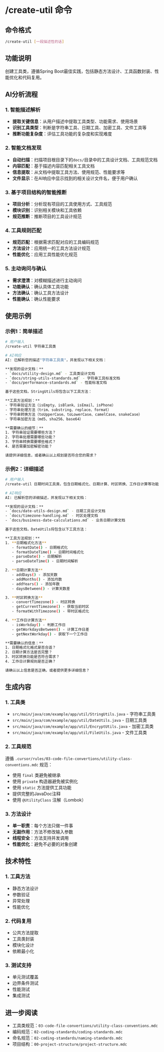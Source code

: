 # /create-util 命令

## 命令格式
```bash
/create-util [一段描述性的话]
```

## 功能说明
创建工具类，遵循Spring Boot最佳实践，包括静态方法设计、工具函数封装、性能优化和代码复用。

## AI分析流程

### 1. 智能描述解析
- **提取关键信息**：从用户描述中提取工具类型、功能需求、使用场景
- **识别工具类型**：判断是字符串工具、日期工具、加密工具、文件工具等
- **推断功能复杂度**：评估工具功能的复杂度和实现难度

### 2. 智能文档发现
- **自动扫描**：扫描项目根目录下的`docs/`目录中的工具设计文档、工具规范文档
- **内容匹配**：基于描述内容匹配相关工具文档
- **信息提取**：从文档中提取工具方法、使用规范、性能要求等
- **文件显示**：在AI响应中显示找到的相关设计文件名，便于用户确认

### 3. 基于项目结构的智能推断
- **项目分析**：分析现有项目的工具使用方式、工具规范
- **模块识别**：识别相关模块和工具依赖
- **规范推断**：推断项目的工具设计规范

### 4. 工具规则匹配
- **规范匹配**：根据需求匹配对应的工具编码规范
- **方法设计**：应用统一的工具方法设计规范
- **性能优化**：应用工具性能优化规范

### 5. 主动询问与确认
- **需求澄清**：对模糊描述进行主动询问
- **功能确认**：确认具体工具功能
- **方法确认**：确认工具方法设计
- **性能确认**：确认性能要求

## 使用示例

### 示例1：简单描述
```bash
# 用户输入
/create-util 字符串工具类

# AI响应
AI: 已解析您的描述"字符串工具类"，并发现以下相关文档：

**发现的设计文档：**
- `docs/utility-design.md` - 工具类设计文档
- `docs/string-utils-standards.md` - 字符串工具标准文档
- `docs/performance-standards.md` - 性能标准文档

基于这些文档，StringUtils将包含以下工具方法：

**工具方法规划：**
- 字符串验证方法（isEmpty、isBlank、isEmail、isPhone）
- 字符串处理方法（trim、substring、replace、format）
- 字符串转换方法（toUpperCase、toLowerCase、camelCase、snakeCase）
- 字符串加密方法（md5、sha256、base64）

**需要确认的细节：**
1. 字符串验证需要哪些方法？
2. 字符串处理需要哪些功能？
3. 字符串转换需要哪些格式？
4. 是否需要加密解密功能？

请提供详细信息，或者确认以上规划是否符合您的需求？
```

### 示例2：详细描述
```bash
# 用户输入
/create-util 日期时间工具类，包含日期格式化、日期计算、时区转换、工作日计算等功能

# AI响应
AI: 已解析您的详细描述，并发现以下相关文档：

**发现的设计文档：**
- `docs/date-utils-design.md` - 日期工具设计文档
- `docs/timezone-handling.md` - 时区处理文档
- `docs/business-date-calculations.md` - 业务日期计算文档

基于这些文档，DateUtils将包含以下工具方法：

**工具方法规划：**
1. **日期格式化方法**
   - formatDate() - 日期格式化
   - formatDateTime() - 日期时间格式化
   - parseDate() - 日期解析
   - parseDateTime() - 日期时间解析

2. **日期计算方法**
   - addDays() - 添加天数
   - addMonths() - 添加月数
   - addYears() - 添加年数
   - daysBetween() - 计算天数差

3. **时区转换方法**
   - convertTimezone() - 时区转换
   - getCurrentTimezone() - 获取当前时区
   - formatWithTimezone() - 带时区格式化

4. **工作日计算方法**
   - isWorkday() - 判断工作日
   - getWorkdaysBetween() - 计算工作日差
   - getNextWorkday() - 获取下一个工作日

**需要确认的信息：**
1. 日期格式化格式是否合适？
2. 日期计算方法是否完整？
3. 时区转换功能是否符合需求？
4. 工作日计算规则是否正确？

请确认以上信息是否正确，或者提供更多详细信息？
```

## 生成内容

### 1. 工具类
- `src/main/java/com/example/app/util/StringUtils.java` - 字符串工具类
- `src/main/java/com/example/app/util/DateUtils.java` - 日期工具类
- `src/main/java/com/example/app/util/EncryptUtils.java` - 加密工具类
- `src/main/java/com/example/app/util/FileUtils.java` - 文件工具类

### 2. 工具规范
遵循 `.cursor/rules/03-code-file-convertions/utility-class-conventions.mdc` 规范：
- 使用 `final` 类避免被继承
- 使用 `private` 构造器避免被实例化
- 使用 `static` 方法提供工具功能
- 提供完整的JavaDoc注释
- 使用 `@UtilityClass` 注解（Lombok）

### 3. 方法设计
- **单一职责**：每个方法只做一件事
- **无副作用**：方法不修改输入参数
- **线程安全**：方法支持并发调用
- **性能优化**：避免不必要的对象创建

## 技术特性

### 1. 工具方法
- 静态方法设计
- 参数验证
- 异常处理
- 性能优化

### 2. 代码复用
- 公共方法提取
- 工具类封装
- 模块化设计
- 依赖最小化

### 3. 测试支持
- 单元测试覆盖
- 边界条件测试
- 性能测试
- 集成测试

## 进一步阅读
- 工具类规范：`03-code-file-convertions/utility-class-conventions.mdc`
- 编码规范：`02-coding-standards/coding-standards.mdc`
- 命名规范：`02-coding-standards/naming-standards.mdc`
- 项目结构：`00-project-structure/project-structure.mdc`